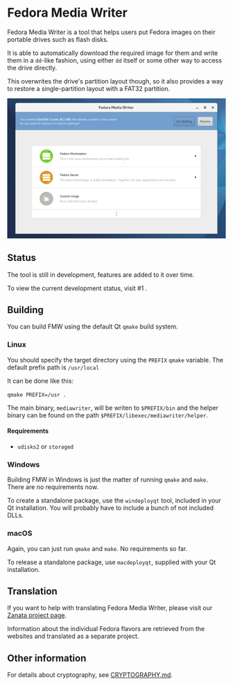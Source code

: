 # Fedora Media Writer

Fedora Media Writer is a tool that helps users put Fedora images on their portable drives such as flash disks.

It is able to automatically download the required image for them and write them in a `dd`-like fashion, using either `dd` itself or some other way to access the drive directly.

This overwrites the drive's partition layout though, so it also provides a way to restore a single-partition layout with a FAT32 partition.

![Fedora Media Writer running, with expanded image list](/dist/screenshots/linux_main.png)

## Status

The tool is still in development, features are added to it over time.

To view the current development status, visit #1 .

## Building

You can build FMW using the default Qt `qmake` build system.

### Linux

You should specify the target directory using the `PREFIX` `qmake` variable. The default prefix path is `/usr/local`

It can be done like this:

`qmake PREFIX=/usr .`

The main binary, `mediawriter`, will be writen to `$PREFIX/bin` and the helper binary can be found on the path `$PREFIX/libexec/mediawriter/helper`.

#### Requirements

* `udisks2` or `storaged`

### Windows

Building FMW in Windows is just the matter of running `qmake` and `make`. There are no requirements now.

To create a standalone package, use the `windeployqt` tool, included in your Qt installation. You will probably have to include a bunch of not included DLLs.

### macOS

Again, you can just run `qmake` and `make`. No requirements so far.

To release a standalone package, use `macdeployqt`, supplied with your Qt installation.

## Translation

If you want to help with translating Fedora Media Writer, please visit our [Zanata project page](https://fedora.zanata.org/iteration/view/mediawriter/master).

Information about the individual Fedora flavors are retrieved from the websites and translated as a separate project.

## Other information

For details about cryptography, see [CRYPTOGRAPHY.md](CRYPTOGRAPHY.md).
